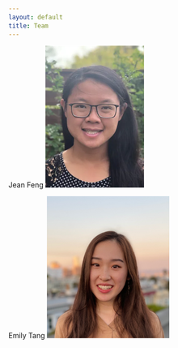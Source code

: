 ```yaml
---
layout: default
title: Team
---
```



Jean Feng <img src="headshot.png" margin="20px" height="280px">

Emily Tang  <img src="emily.jpeg" margin="20px" height="280px">
